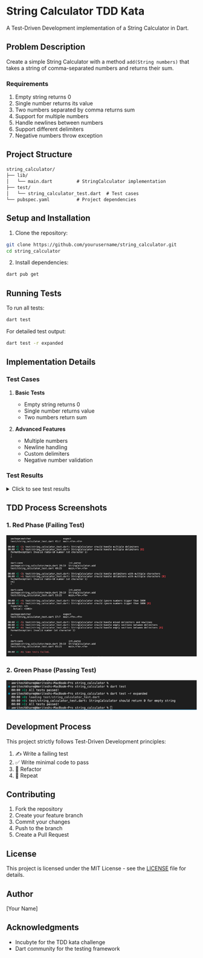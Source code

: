 # String Calculator TDD Kata

A Test-Driven Development implementation of a String Calculator in Dart.

## Problem Description

Create a simple String Calculator with a method `add(String numbers)` that takes a string of comma-separated numbers and returns their sum.

### Requirements

1. Empty string returns 0
2. Single number returns its value
3. Two numbers separated by comma returns sum
4. Support for multiple numbers
5. Handle newlines between numbers
6. Support different delimiters
7. Negative numbers throw exception

## Project Structure

```
string_calculator/
├── lib/
│   └── main.dart         # StringCalculator implementation
├── test/
│   └── string_calculator_test.dart  # Test cases
└── pubspec.yaml          # Project dependencies
```

## Setup and Installation

1. Clone the repository:
```bash
git clone https://github.com/yourusername/string_calculator.git
cd string_calculator
```

2. Install dependencies:
```bash
dart pub get
```

## Running Tests

To run all tests:
```bash
dart test
```

For detailed test output:
```bash
dart test -r expanded
```

## Implementation Details

### Test Cases
1. **Basic Tests**
   - Empty string returns 0
   - Single number returns value
   - Two numbers return sum

2. **Advanced Features**
   - Multiple numbers
   - Newline handling
   - Custom delimiters
   - Negative number validation

### Test Results

<details>
<summary>Click to see test results</summary>

```
[Screenshot of test results will go here]
```

</details>

## TDD Process Screenshots

### 1. Red Phase (Failing Test)
![Red Phase](assets/red-phase.png)

### 2. Green Phase (Passing Test)
![Green Phase](assets/green-phase.png)



## Development Process

This project strictly follows Test-Driven Development principles:
1. ✍️ Write a failing test
2. ✅ Write minimal code to pass
3. 🔄 Refactor
4. 🔁 Repeat

## Contributing

1. Fork the repository
2. Create your feature branch
3. Commit your changes
4. Push to the branch
5. Create a Pull Request

## License

This project is licensed under the MIT License - see the [LICENSE](LICENSE) file for details.

## Author

[Your Name]

## Acknowledgments

- Incubyte for the TDD kata challenge
- Dart community for the testing framework



